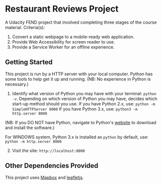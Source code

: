 # Restaurant Reviews Project

A Udacity FEND project that involved completing three stages of the course material.
Criteria(s):
1. Convert a static webpage to a mobile-ready web application.
2. Provide Web Accessibility for screen reader to use.
3. Provide a Service Worker for an offline experience.

## Getting Started

This project is run by a HTTP server with your local computer. Python has some tools to help get it up and running. (NB: No experience in Python is necessary.)

1. Identify what version of Python you may have with your terminal:
  `python -v`. Depending on which version of Python you may have, decides which start-up method should you use.
  If you have Python 2.x, use: `python -m SimpleHTTPServer 8000`
  If you have Python 3.x, use: `python3 -m http.server 8000`

  (NB: If you DO NOT have Python, navigate to Python's [website](https://www.python.org/) to download and install the software.)

  For WINDOWS system, Python 3.x is installed as `python` by default, use: `python -m http.server 8000`

2. Visit the site: `http://localhost:8000`

## Other Dependencies Provided

  This project uses [Mapbox](https://www.mapbox.com/) and [leafletjs](https://leafletjs.com/).
